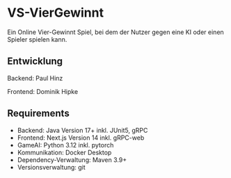 # VS-VierGewinnt


Ein Online Vier-Gewinnt Spiel, bei dem der Nutzer gegen eine KI oder einen Spieler spielen kann.


## Entwicklung

Backend: Paul Hinz

Frontend: Dominik Hipke


## Requirements

-  Backend: Java Version 17+ inkl. JUnit5, gRPC
-  Frontend: Next.js Version 14 inkl. gRPC-web
-  GameAI: Python 3.12 inkl. pytorch
-  Kommunikation: Docker Desktop
-  Dependency-Verwaltung: Maven 3.9+
-  Versionsverwaltung: git 
